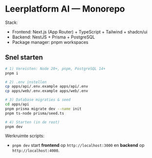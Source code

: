 # Leerplatform AI — Monorepo

Stack:
- Frontend: Next.js (App Router) + TypeScript + Tailwind + shadcn/ui
- Backend: NestJS + Prisma + PostgreSQL
- Package manager: pnpm workspaces

## Snel starten

```bash
# 1) Vereisten: Node 20+, pnpm, PostgreSQL 14+
pnpm i

# 2) .env instellen
cp apps/api/.env.example apps/api/.env
cp apps/web/.env.example apps/web/.env

# 3) Database migraties & seed
cd apps/api
pnpm prisma migrate dev --name init
pnpm ts-node prisma/seed.ts

# 4) Starten (in de root)
pnpm dev
```

Werkruimte scripts:
- `pnpm dev` start **frontend** op `http://localhost:3000` en **backend** op `http://localhost:4000`.
